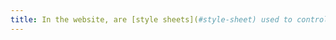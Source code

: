 ```yaml
---
title: In the website, are [style sheets](#style-sheet) used to control the [presentation of information](#presentation-of-information)?
---
```

